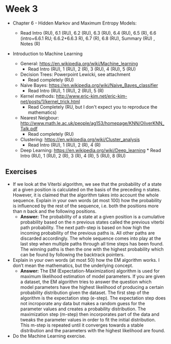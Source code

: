 # Week 3

* Chapter 6 - Hidden Markov and Maximum Entropy Models:
	* Read Intro (RU), 6.1 (RU), 6.2 (RU), 6.3 (RU), 6.4 (RU), 6.5 (R),  6.6 (intro+6.6.1 RU; 6.6.2+6.6.3 R), 6.7 (R), 6.8 (RU), Summary (RU) , Notes (R)

* Introduction to Machine Learning
	* General:  https://en.wikipedia.org/wiki/Machine_learning
		* Read Intro (RU), 1 (RU), 2 (R), 3 (RU), 4 (RU), 5 (RU)
	* Decision Trees: Powerpoint Lewicki, see attachment	
		* Read completely (RU)
	* Naive Bayes: https://en.wikipedia.org/wiki/Naive_Bayes_classifier
		* Read Intro (RU), 1 (RU), 2 (RU), 5 (R)
	* Kernel methods: http://www.eric-kim.net/eric-kim-net/posts/1/kernel_trick.html	
		* Read Completely (RU, but I don't expect you to reproduce the mathematics)
	* Nearest Neigbour: http://www.math.le.ac.uk/people/ag153/homepage/KNN/OliverKNN_Talk.pdf
		* Read completely (RU)
	* Clustering: https://en.wikipedia.org/wiki/Cluster_analysis
		* Read Intro (RU), 1 (RU), 2 (R), 4 (R)
	* Deep Learning: https://en.wikipedia.org/wiki/Deep_learning
				* Read Intro (RU), 1 (RU), 2 (R), 3 (R), 4 (R), 5 (RU), 8 (RU)										



## Exercises

* If we look at the Viterbi algorithm, we see that the probability of a state at a given position is calculated on the basis of the preceding n states. However, it is claimed that the algorithm takes into account the whole sequence. Explain in your own words (at most 100) how the probability is influenced by the rest of the sequence, i.e. both the positions more than n back and the following positions.
	* **Answer:** The probability of a state at a given position is a cumulative probability based on the n previous states called the previous viterbi path probability. The next path-step is based on how high the incoming probability of the previous paths is. All other paths are discarded accordingly. The whole sequence comes into play at the last step when multiple paths through all time steps has been found. The winning paths is then the one with the highest probability which can be found by following the backtrack pointers.
* Explain in your own words (at most 50) how the EM algorithm works. I don’t mean the mathematics, but the underlying concept.
	* **Answer:** The EM (Expectation-Maximization) algorithm is used for maximum likelihood estimation of model parameters. If you are given a dataset, the EM algorithm tries to answer the question which model parameters have the highest likelihood of producing a certain probability distribution given the dataset. The first step of the algorithm is the expectation step (e-step). The expectation step does not incroporate any data but makes a random guess for the parameter values and creates a probability distribution. The maximization step (m-step) then incorporates part of the data and tweaks the parameter values in order to fit the initial distribution. This m-step is repeated until it converges towards a stable distribution and the parameters with the highest likelihood are found.
* Do the Machine Learning exercise.